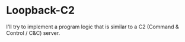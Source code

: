 # Loopback-C2
I'll try to implement a program logic that is similar to a C2 (Command &amp; Control / C&amp;C) server.
